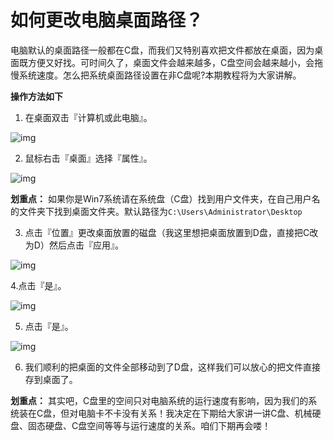 # 如何更改电脑桌面路径？

电脑默认的桌面路径一般都在C盘，而我们又特别喜欢把文件都放在桌面，因为桌面既方便又好找。可时间久了，桌面文件会越来越多，C盘空间会越来越小，会拖慢系统速度。怎么把系统桌面路径设置在非C盘呢?本期教程将为大家讲解。

**操作方法如下**

1. 在桌面双击『计算机或此电脑』。



![img](https://i.loli.net/2019/08/14/ZygobnMlxhQjOVd.png)

2. 鼠标右击『桌面』选择『属性』。



![img](https://i.loli.net/2019/08/14/KjTrFsRcAxg1bE5.png)



**划重点：** 如果你是Win7系统请在系统盘（C盘）找到用户文件夹，在自己用户名的文件夹下找到桌面文件夹。默认路径为`C:\Users\Administrator\Desktop`

3. 点击『位置』更改桌面放置的磁盘（我这里想把桌面放置到D盘，直接把C改为D）然后点击『应用』。



![img](https://i.loli.net/2019/08/14/KJ31ULThRwj2AzD.png)

4.点击『是』。



![img](https://i.loli.net/2019/08/14/Q1ULn6HVYIT4meh.png)



5. 点击『是』。



![img](https://i.loli.net/2019/08/14/Nvz1pV4joPAYtqx.png)

6. 我们顺利的把桌面的文件全部移动到了D盘，这样我们可以放心的把文件直接存到桌面了。

**划重点：** 其实吧，C盘里的空间只对电脑系统的运行速度有影响，因为我们的系统装在C盘，但对电脑卡不卡没有关系！我决定在下期给大家讲一讲C盘、机械硬盘、固态硬盘、C盘空间等等与运行速度的关系。咱们下期再会喽！

